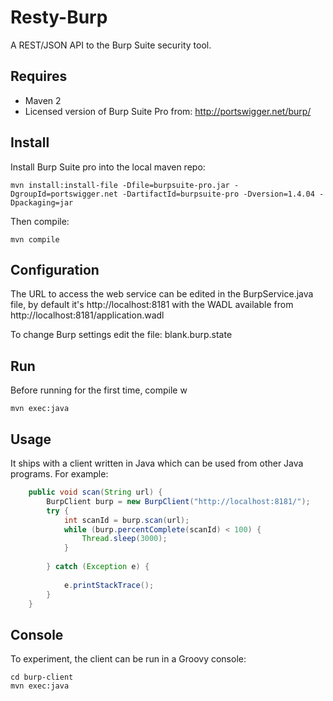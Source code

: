 # Resty-Burp
A REST/JSON API to the Burp Suite security tool.

## Requires
- Maven 2
- Licensed version of Burp Suite Pro from: http://portswigger.net/burp/

## Install
Install Burp Suite pro into the local maven repo:

	mvn install:install-file -Dfile=burpsuite-pro.jar -DgroupId=portswigger.net -DartifactId=burpsuite-pro -Dversion=1.4.04 -Dpackaging=jar

Then compile:

	mvn compile

## Configuration
The URL to access the web service can be edited in the BurpService.java file, by default it's http://localhost:8181 with the WADL available from http://localhost:8181/application.wadl

To change Burp settings edit the file: blank.burp.state

## Run
Before running for the first time, compile w

	mvn exec:java

## Usage
It ships with a client written in Java which can be used from other Java programs.
For example:

```java
	public void scan(String url) {
		BurpClient burp = new BurpClient("http://localhost:8181/");
		try {
			int scanId = burp.scan(url);
			while (burp.percentComplete(scanId) < 100) {
				Thread.sleep(3000);
			}
			
		} catch (Exception e) {
			
			e.printStackTrace();
		}
	}
```

## Console
To experiment, the client can be run in a Groovy console:
	
	cd burp-client
	mvn exec:java
	
	